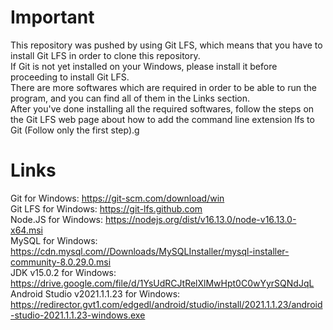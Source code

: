 # Important
This repository was pushed by using Git LFS, which means that you have to install Git LFS in order to clone this repository.
<br />
If Git is not yet installed on your Windows, please install it before proceeding to install Git LFS.
<br />
There are more softwares which are required in order to be able to run the program, and you can find all of them in the Links section.
<br />
After you've done installing all the required softwares, follow the steps on the Git LFS web page about how to add the command line extension lfs to Git (Follow only the first step).g

# Links
Git for Windows: https://git-scm.com/download/win
<br />
Git LFS for Windows: https://git-lfs.github.com
<br />
Node.JS for Windows: https://nodejs.org/dist/v16.13.0/node-v16.13.0-x64.msi
<br />
MySQL for Windows: https://cdn.mysql.com//Downloads/MySQLInstaller/mysql-installer-community-8.0.29.0.msi
<br />
JDK v15.0.2 for Windows: https://drive.google.com/file/d/1YsUdRCJtRelXlMwHpt0C0wYyrSQNdJqL
<br />
Android Studio v2021.1.1.23 for Windows: https://redirector.gvt1.com/edgedl/android/studio/install/2021.1.1.23/android-studio-2021.1.1.23-windows.exe